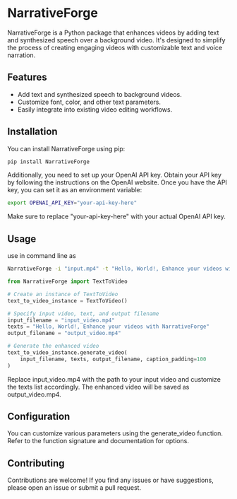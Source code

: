 # NarrativeForge

NarrativeForge is a Python package that enhances videos by adding text and synthesized speech over a background video. It's designed to simplify the process of creating engaging videos with customizable text and voice narration.

## Features

- Add text and synthesized speech to background videos.
- Customize font, color, and other text parameters.
- Easily integrate into existing video editing workflows.

## Installation

You can install NarrativeForge using pip:

```bash
pip install NarrativeForge
```

Additionally, you need to set up your OpenAI API key. Obtain your API key by following the instructions on the OpenAI website. Once you have the API key, you can set it as an environment variable:

```bash
export OPENAI_API_KEY="your-api-key-here"
```

Make sure to replace "your-api-key-here" with your actual OpenAI API key.

## Usage

use in command line as

```bash
NarrativeForge -i "input.mp4" -t "Hello, World!, Enhance your videos with NarrativeForge"
```

```python
from NarrativeForge import TextToVideo

# Create an instance of TextToVideo
text_to_video_instance = TextToVideo()

# Specify input video, text, and output filename
input_filename = "input_video.mp4"
texts = "Hello, World!, Enhance your videos with NarrativeForge"
output_filename = "output_video.mp4"

# Generate the enhanced video
text_to_video_instance.generate_video(
    input_filename, texts, output_filename, caption_padding=100
)

```

Replace input_video.mp4 with the path to your input video and customize the texts list accordingly. The enhanced video will be saved as output_video.mp4.

## Configuration

You can customize various parameters using the generate_video function. Refer to the function signature and documentation for options.

## Contributing

Contributions are welcome! If you find any issues or have suggestions, please open an issue or submit a pull request.
